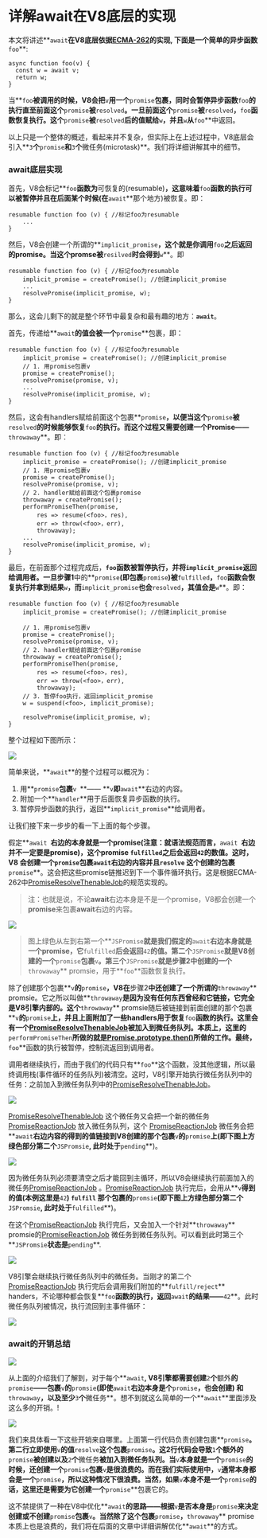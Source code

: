 # 详解await在V8底层的实现
本文将讲述**`await`**在V8底层依据[ECMA-262](https://tc39.es/ecma262/#await)的实现, 下面是一个简单的异步函数**`foo`**:

	async function foo(v) {
	  const w = await v;
	  return w;
	}
	
当**`foo`**被调用的时候，V8会把**`v`**用一个**`promise`**包裹，同时会暂停异步函数**`foo`**的执行直至前面这个**`promise`**被**`resolved`**。一旦前面这个**`promise`**被**`resolved`**，**`foo`**函数恢复执行。这个**`promise`**被**`resolved`**后的值赋给**`w`**，并且**`w`**从**`foo`**中返回。

以上只是一个整体的概述，看起来并不复杂，但实际上在上述过程中，V8底层会引入**`3`**个**`promise`**和**`3`**个**微任务(microtask)**。我们将详细讲解其中的细节。

### await底层实现
首先，V8会标记**`foo`**函数为**可恢复的(resumable)**，这意味着**`foo`**函数的执行可以被暂停并且在后面某个时候(在**`await`**那个地方)被恢复。即：

	resumable function foo (v) { //标记foo为resumable
		...
	}


然后，V8会创建一个所谓的**`implicit_promise`**，这个就是你调用**`foo`**之后返回的promise。当这个promse被**`resilved`**时会得到**`w`**。即

	resumable function foo (v) { //标记foo为resumable
		implicit_promise = createPromise(); //创建implicit_promise
		...
		resolvePromise(implicit_promise, w);
	}

那么，这会儿剩下的就是整个环节中最复杂和最有趣的地方：**`await`**。

首先，传递给**`await`**的值会被一个**`promise`**包裹，即：

	resumable function foo (v) { //标记foo为resumable
		implicit_promise = createPromise(); //创建implicit_promise
		// 1. 用promise包裹v
		promise = createPromise();
		resolvePromise(promise, v);
		...
		resolvePromise(implicit_promise, w);
	}
然后，这会有handlers赋给前面这个包裹**`promise`**，以便当这个**`promise`**被**`resolved`**的时候能够恢复**`foo`**的执行。而这个过程又需要创建一个Promise——**`throwaway`**。即：

	resumable function foo (v) { //标记foo为resumable
		implicit_promise = createPromise(); //创建implicit_promise
		// 1. 用promise包裹v
		promise = createPromise();
		resolvePromise(promise, v);
		// 2. handler赋给前面这个包裹promise
		throwaway = createPromise();
		performPromiseThen(promise,
			res => resume(<foo>，res),
			err => throw(<foo>，err),
			throwaway);
		...
		resolvePromise(implicit_promise, w);
	}

最后，在前面那个过程完成后，**`foo`**函数被暂停执行，并将**`implicit_promise`**返回给调用者。一旦**步骤1**中的**`promise`**(即包裹**`promise`**)被**`fulfilled`**，**`foo`**函数会恢复执行并拿到结果**`w`**，而**`implicit_promise`**也会**`resolved`**，其值会是**`w`**。即：

	resumable function foo (v) { //标记foo为resumable
		implicit_promise = createPromise(); //创建implicit_promise
		
		// 1. 用promise包裹v
		promise = createPromise();
		resolvePromise(promise, v);
		// 2. handler赋给前面这个包裹promise
		throwaway = createPromise();
		performPromiseThen(promise,
			res => resume(<foo>，res),
			err => throw(<foo>，err),
			throwaway);
		// 3. 暂停foo执行，返回implicit_promise
		w = suspend(<foo>, implicit_promise);
		
		resolvePromise(implicit_promise, w);
	}
	
整个过程如下图所示：

![](https://mmbiz.qpic.cn/mmbiz_png/XsgEbl9Edmk6bQg75cPvtLyf5dJQ4zCF3QTmkicnFQqkTLJAuRHYdTHXBMH0SKYoA8pSDPswJbGB80CjLmJdYlQ/0?wx_fmt=png)

简单来说，**`await`**的整个过程可以概况为：

1. 用**`promise`**包裹**`v `**—— **`v`**即**`await`**右边的内容。
2. 附加一个**`handler`**用于后面恢复异步函数的执行。
3. 暂停异步函数的执行，返回**`implicit_promise`**给调用者。

让我们接下来一步步的看一下上面的每个步骤。

假定**`await `**右边的本身就是一个promise(注意：就语法规范而言，**`await `**右边并不一定要是promise)，这个promise **`fulfilled`**之后会返回**`42`**的数值。这时，V8 会创建一个**`promise`**包裹**`await`**右边的内容并且**`resolve`** 这个创建的包裹**`promise`**。这会把这些promise链推迟到下一个事件循环执行。这是根据ECMA-262中[PromiseResolveThenableJob]()的规范实现的。

> 注：也就是说，不论**await**右边本身是不是一个promise，V8都会创建一个**promise**来包裹**await**右边的内容。

![](https://mmbiz.qpic.cn/mmbiz_png/XsgEbl9Edmk6bQg75cPvtLyf5dJQ4zCFRjsHoMhJpZNo4ugm6kIk3tfJJnFwwufkVWvan46Xl6YRlXx36qPbjg/0?wx_fmt=png)

>图上绿色从左到右第一个**`JSPromise`**就是我们假定的**`await`**右边本身就是一个promise，它**`fulfilled`**后会返回**`42`**的值。第二个**`JSPromise`**就是V8创建的一个**`promise`**包裹**`v`**。第三个**`JSPromise`**就是步骤2中创建的一个**`throwaway`** promsie，用于**`foo`**函数恢复执行。

除了创建那个包裹**`v`**的**`promise`**，V8在**步骤2**中还创建了一个所谓的**`throwaway`** promsie。它之所以叫做**`throwaway`**是因为没有任何东西曾经和它链接，它完全是V8引擎内部的。这个**`throwaway`** promsie随后被链接到前面创建的那个包裹**`v`**的**`promise`**上，并且上面附加了一些handlers用于恢复**`foo`**函数的执行。这里会有一个[PromiseResolveThenableJob](https://tc39.es/ecma262/#sec-promiseresolvethenablejob)被加入到微任务队列。本质上，这里的**`performPromiseThen`**所做的就是[Promise.prototype.then()](https://developer.mozilla.org/en-US/docs/Web/JavaScript/Reference/Global_Objects/Promise/then)所做的工作。最终，**`foo`**函数的执行被暂停，控制流返回到调用者。

调用者继续执行，而由于我们的代码只有**`foo`**这个函数，没其他逻辑，所以最终调用栈(事件循环的任务队列)被清空。这时，V8引擎开始执行微任务队列中的任务：之前加入到微任务队列中的[PromiseResolveThenableJob](https://tc39.es/ecma262/#sec-promiseresolvethenablejob)。

![](https://mmbiz.qpic.cn/mmbiz_png/XsgEbl9Edmk6bQg75cPvtLyf5dJQ4zCFDeLPV9TVp14ibQHnia0SsUgfbvJy62alHU6GBIDtPK4TgMH24icZrAsug/0?wx_fmt=png)

[PromiseResolveThenableJob](https://tc39.es/ecma262/#sec-promiseresolvethenablejob) 这个微任务又会把一个新的微任务 [PromiseReactionJob](https://tc39.es/ecma262/#sec-promisereactionjob) 放入微任务队列，这个 [PromiseReactionJob](https://tc39.es/ecma262/#sec-promisereactionjob) 微任务会把**`await`**右边内容的得到的值链接到V8创建的那个包裹**`v`**的**`promise`**上(即下图上方绿色部分第二个**`JSPromsie`**, 此时处于**`pending`**)。

![](https://mmbiz.qpic.cn/mmbiz_png/XsgEbl9Edmk6bQg75cPvtLyf5dJQ4zCFDeLPV9TVp14ibQHnia0SsUgfbvJy62alHU6GBIDtPK4TgMH24icZrAsug/0?wx_fmt=png)

因为微任务队列必须要清空之后才能回到主循环，所以V8会继续执行前面加入的微任务[PromiseReactionJob](https://tc39.es/ecma262/#sec-promisereactionjob) 。[PromiseReactionJob](https://tc39.es/ecma262/#sec-promisereactionjob) 执行完后，会用从**`v`**得到的值(本例这里是**`42`**) **`fulfill`** 那个包裹的**`promsie`**(即下图上方绿色部分第二个**`JSPromsie`**, 此时处于**`fulfilled`**)。

在这个[PromiseReactionJob](https://tc39.es/ecma262/#sec-promisereactionjob) 执行完后，又会加入一个针对**`throwaway`** promsie的[PromiseReactionJob](https://tc39.es/ecma262/#sec-promisereactionjob) 微任务到微任务队列。可以看到此时第三个**`JSPromsie`**状态是**`pending`**.

![](https://mmbiz.qpic.cn/mmbiz_png/XsgEbl9Edmk6bQg75cPvtLyf5dJQ4zCFqHTV2nZIcXRgw20VUsnWabCB9oVF8iaTCkaJeMxEomHD50WKXeCEr1g/0?wx_fmt=png)

V8引擎会继续执行微任务队列中的微任务。当刚才的第二个[PromiseReactionJob](https://tc39.es/ecma262/#sec-promisereactionjob) 执行完后会调用我们附加的**`fulfill/reject`** handers，不论哪种都会恢复**`foo`**函数的执行，返回**`await`**的结果——**`42`**。此时微任务队列被情况，执行流回到主事件循环：

![](https://mmbiz.qpic.cn/mmbiz_png/XsgEbl9Edmk6bQg75cPvtLyf5dJQ4zCFrbdLkia49oGRhWnPWX0D8HMuBopxCrYBI8WF6SAwZ2ic3zGOkKP05e5A/0?wx_fmt=png)

### await的开销总结

![](https://mmbiz.qpic.cn/mmbiz_png/XsgEbl9Edmk6bQg75cPvtLyf5dJQ4zCFibcRicMR0SpoiboS9zZX8pLmKVY0czbib77e67MJmYZia96QVaIEqqEzvZg/0?wx_fmt=png)

从上面的介绍我们了解到，对于每个**`await`**, V8引擎都需要创建**`2`**个**额外**的**`promise`**——包裹**`v`**的**`promsie`**(即使**`await`**右边本身是个**`promise`**，也会创建)
和**`throwaway`**，以及至少**`3`**个**微任务**。想不到就这么简单的一个**`await`**里面涉及这么多的开销。!

![](https://mmbiz.qpic.cn/mmbiz_png/XsgEbl9Edmk6bQg75cPvtLyf5dJQ4zCFaSiaXrNlAMrsBeNnKExac3sicf28zyIhyFGOCmrIgg4r2MEGiaj6YEjGQ/0?wx_fmt=png)

我们来具体看一下这些开销来自哪里。上面第一行代码负责创建包裹**`promise`**。第二行立即使用**`v`**的值**`resolve`**这个包裹**`promise`**。这2行代码会导致**`1`**个额外的**`promise`**被创建以及**`2`**个**微任务**被加入到微任务队列。当**`v`**本身就是一个**`promise`**的时候，还创建一个**`promise`**包裹**`v`**是很浪费的。而在我们实际使用中，**`v`**通常本身都会是一个**`promise`**，所以这种情况下很浪费。当然，如果**`v`**本身不是一个**`promise`**的话，这里还是需要为它创建一个**`promise`**包裹它的。

这不禁提供了一种在V8中优化**`await`**的思路——根据**`v`**是否本身是**`promise`**来决定创建或不创建**`promise`**包裹**`v`**。当然除了这个包裹**`promise`**，**`throwaway`** promise本质上也是浪费的，我们将在后面的文章中详细讲解优化**`await`**的方式。





































